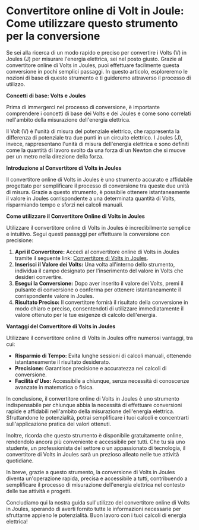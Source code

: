 Convertitore online di Volt in Joule: Come utilizzare questo strumento per la conversione
=========================================================================================

Se sei alla ricerca di un modo rapido e preciso per convertire i Volts (V) in Joules (J) per misurare l'energia elettrica, sei nel posto giusto. Grazie al convertitore online di Volts in Joules, puoi effettuare facilmente questa conversione in pochi semplici passaggi. In questo articolo, esploreremo le nozioni di base di questo strumento e ti guideremo attraverso il processo di utilizzo.

**Concetti di base: Volts e Joules**

Prima di immergerci nel processo di conversione, è importante comprendere i concetti di base dei Volts e dei Joules e come sono correlati nell'ambito della misurazione dell'energia elettrica.

Il Volt (V) è l'unità di misura del potenziale elettrico, che rappresenta la differenza di potenziale tra due punti in un circuito elettrico. I Joules (J), invece, rappresentano l'unità di misura dell'energia elettrica e sono definiti come la quantità di lavoro svolto da una forza di un Newton che si muove per un metro nella direzione della forza.

**Introduzione al Convertitore di Volts in Joules**

Il convertitore online di Volts in Joules è uno strumento accurato e affidabile progettato per semplificare il processo di conversione tra queste due unità di misura. Grazie a questo strumento, è possibile ottenere istantaneamente il valore in Joules corrispondente a una determinata quantità di Volts, risparmiando tempo e sforzi nei calcoli manuali.

**Come utilizzare il Convertitore Online di Volts in Joules**

Utilizzare il convertitore online di Volts in Joules è incredibilmente semplice e intuitivo. Segui questi passaggi per effettuare la conversione con precisione:

1. **Apri il Convertitore:** Accedi al convertitore online di Volts in Joules tramite il seguente link: [Convertitore di Volts in Joules](https://www.onlinecalculatorsfree.com/it/tools/volt-to-joules-calculator.html).
2. **Inserisci il Valore dei Volts:** Una volta all'interno dello strumento, individua il campo designato per l'inserimento del valore in Volts che desideri convertire.
3. **Esegui la Conversione:** Dopo aver inserito il valore dei Volts, premi il pulsante di conversione o conferma per ottenere istantaneamente il corrispondente valore in Joules.
4. **Risultato Preciso:** Il convertitore fornirà il risultato della conversione in modo chiaro e preciso, consentendoti di utilizzare immediatamente il valore ottenuto per le tue esigenze di calcolo dell'energia.

**Vantaggi del Convertitore di Volts in Joules**

Utilizzare il convertitore online di Volts in Joules offre numerosi vantaggi, tra cui:

- **Risparmio di Tempo:** Evita lunghe sessioni di calcoli manuali, ottenendo istantaneamente il risultato desiderato.
- **Precisione:** Garantisce precisione e accuratezza nei calcoli di conversione.
- **Facilità d'Uso:** Accessibile a chiunque, senza necessità di conoscenze avanzate in matematica o fisica.

In conclusione, il convertitore online di Volts in Joules è uno strumento indispensabile per chiunque abbia la necessità di effettuare conversioni rapide e affidabili nell'ambito della misurazione dell'energia elettrica. Sfruttandone le potenzialità, potrai semplificare i tuoi calcoli e concentrarti sull'applicazione pratica dei valori ottenuti.

Inoltre, ricorda che questo strumento è disponibile gratuitamente online, rendendolo ancora più conveniente e accessibile per tutti. Che tu sia uno studente, un professionista del settore o un appassionato di tecnologia, il convertitore di Volts in Joules sarà un prezioso alleato nelle tue attività quotidiane.

In breve, grazie a questo strumento, la conversione di Volts in Joules diventa un'operazione rapida, precisa e accessibile a tutti, contribuendo a semplificare il processo di misurazione dell'energia elettrica nel contesto delle tue attività e progetti.

Concludiamo qui la nostra guida sull'utilizzo del convertitore online di Volts in Joules, sperando di averti fornito tutte le informazioni necessarie per sfruttarne appieno le potenzialità. Buon lavoro con i tuoi calcoli di energia elettrica!